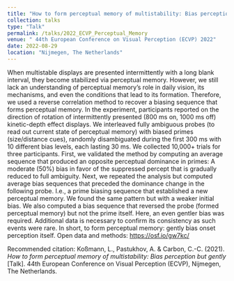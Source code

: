 ```yaml
---
title: "How to form perceptual memory of multistability: Bias perception but gently"
collection: talks
type: "Talk"
permalink: /talks/2022_ECVP_Perceptual_Memory
venue: " 44th European Conference on Visual Perception (ECVP) 2022"
date: 2022-08-29
location: "Nijmegen, The Netherlands"
---
```

When multistable displays are presented intermittently with a long blank interval, they become stabilized via perceptual memory. However, we still lack an understanding of perceptual memory’s role in daily vision, its mechanisms, and even the conditions that lead to its formation. Therefore, we used a reverse correlation method to recover a biasing sequence that forms perceptual memory. In the experiment, participants reported on the direction of rotation of intermittently presented (800 ms on, 1000 ms off) kinetic-depth effect displays. We interleaved fully ambiguous probes (to read out current state of perceptual memory) with biased primes (size/distance cues), randomly disambiguated during the first 300 ms with 10 different bias levels, each lasting 30 ms. We collected 10,000+ trials for three participants. First, we validated the method by computing an average sequence that produced an opposite perceptual dominance in primes: A moderate (50%) bias in favor of the suppressed percept that is gradually reduced to full ambiguity. Next, we repeated the analysis but computed average bias sequences that preceded the dominance change in the following probe. I.e., a prime biasing sequence that established a new perceptual memory. We found the same pattern but with a weaker initial bias. We also computed a bias sequence that reversed the probe (formed perceptual memory) but not the prime itself. Here, an even gentler bias was required. Additional data is necessary to confirm its consistency as such events were rare. In short, to form perceptual memory: gently bias onset perception itself. Open data and methods: https://osf.io/gw7kc/

Recommended citation: Koßmann, L., Pastukhov, A. & Carbon, C.-C. (2021). <i>How to form perceptual memory of multistability: Bias perception but gently</i> [Talk]. 44th European Conference on Visual Perception (ECVP), Nijmegen, The Netherlands.
